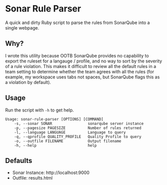# Sonar Rule Parser
A quick and dirty Ruby script to parse the rules from SonarQube into a single webpage.

## Why?
I wrote this utility because OOTB SonarQube provides no capability to export
the ruleset for a langauge / profile, and no way to sort by the severity of a
rule violation.  This makes it difficult to review all the default rules in a 
team setting to determine whether the team agrees with all the rules (for 
example, my workspace uses tabs not spaces, but SonarQube flags this as a 
violation by default). 

## Usage
Run the script with ```-h``` to get help.
```
Usage: sonar-rule-parser [OPTIONS] [COMMAND]
    -s, --sonar SONAR                sonarqube server instance
    -p, --pagesize PAGESIZE          Number of rules returned
    -l, --language LANGUAGE          Language to query
    -q, --qprofile QUALITY_PROFILE   Quality Profile to query
    -o, --outfile FILENAME           Output filename
    -h, --help                       help
```

## Defaults
* Sonar Instance: http://localhost:9000
* Outfile: results.html

